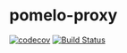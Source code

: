 # pomelo-proxy

[![codecov](https://codecov.io/gh/w771854332/pomelo-proxy/branch/master/graph/badge.svg)](https://codecov.io/gh/w771854332/pomelo-proxy)
[![Build Status](https://travis-ci.com/w771854332/pomelo-proxy.svg?branch=master)](https://travis-ci.com/w771854332/pomelo-proxy)
